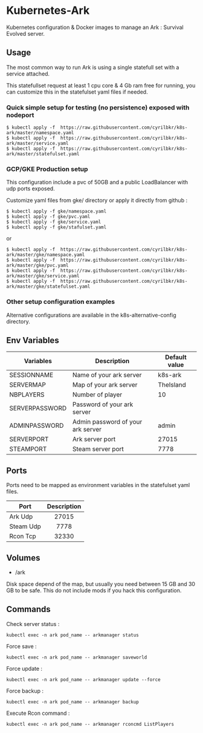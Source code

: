 # Kubernetes-Ark

Kubernetes configuration & Docker images to manage an Ark : Survival Evolved server.

## Usage

The most common way to run Ark is using a single statefull set with a service attached.

This statefullset request at least 1 cpu core & 4 Gb ram free for running, you can customize this in the statefulset yaml files if needed.


### Quick simple setup for testing (no persistence) exposed with nodeport

    $ kubectl apply -f  https://raw.githubusercontent.com/cyrilbkr/k8s-ark/master/namespace.yaml
    $ kubectl apply -f  https://raw.githubusercontent.com/cyrilbkr/k8s-ark/master/service.yaml
    $ kubectl apply -f  https://raw.githubusercontent.com/cyrilbkr/k8s-ark/master/statefulset.yaml
    
### GCP/GKE Production setup 

This configuration include a pvc of 50GB and a public LoadBalancer with udp ports exposed.

Customize yaml files from gke/ directory or apply it directly from github : 

    $ kubectl apply -f gke/namespace.yaml
    $ kubectl apply -f gke/pvc.yaml
    $ kubectl apply -f gke/service.yaml
    $ kubectl apply -f gke/stafulset.yaml

or

    $ kubectl apply -f  https://raw.githubusercontent.com/cyrilbkr/k8s-ark/master/gke/namespace.yaml
    $ kubectl apply -f  https://raw.githubusercontent.com/cyrilbkr/k8s-ark/master/gke/pvc.yaml
    $ kubectl apply -f  https://raw.githubusercontent.com/cyrilbkr/k8s-ark/master/gke/service.yaml
    $ kubectl apply -f  https://raw.githubusercontent.com/cyrilbkr/k8s-ark/master/gke/statefulset.yaml

### Other setup configuration examples

Alternative configurations are available in the k8s-alternative-config directory.

## Env Variables


| Variables | Description | Default value  |
| ------------- | ------------- | ------------- |
| SESSIONNAME | Name of your ark server | k8s-ark |
| SERVERMAP | Map of your ark server | TheIsland |
| NBPLAYERS | Number of player | 10 |
| SERVERPASSWORD | Password of your ark server |  |
| ADMINPASSWORD | Admin password of your ark server | admin |
| SERVERPORT | Ark server port |  27015 |
| STEAMPORT | Steam server port | 7778 |


## Ports

Ports need to be mapped as environment variables in the statefulset yaml files.

| Port | Description |
| ------------- |:-------------:| 
| Ark Udp | 27015 |
| Steam Udp | 7778 |
| Rcon Tcp | 32330 |

## Volumes

* /ark

Disk space depend of the map, but usually you need between 15 GB and 30 GB to be safe. This do not include mods if you hack this configuration.


## Commands

Check server status : 

    kubectl exec -n ark pod_name -- arkmanager status

Force save :

    kubectl exec -n ark pod_name -- arkmanager saveworld

Force update : 

    kubectl exec -n ark pod_name -- arkmanager update --force

Force backup : 

    kubectl exec -n ark pod_name -- arkmanager backup

Execute Rcon command : 

    kubectl exec -n ark pod_name -- arkmanager rconcmd ListPlayers



